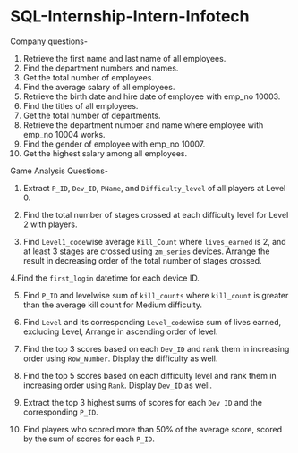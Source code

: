 # SQL-Internship-Intern-Infotech
Company questions-
1. Retrieve the first name and last name of all employees. 
2. Find the department numbers and names. 
3. Get the total number of employees. 
4. Find the average salary of all employees. 
5. Retrieve the birth date and hire date of employee with emp_no 10003. 
6. Find the titles of all employees. 
7. Get the total number of departments. 
8. Retrieve the department number and name where employee with emp_no 10004 works. 
9. Find the gender of employee with emp_no 10007. 
10. Get the highest salary among all employees.


Game Analysis Questions-

1. Extract `P_ID`, `Dev_ID`, `PName`, and `Difficulty_level` of all players at Level 0.

2. Find the total number of stages crossed at each difficulty level for Level 2 with players. 

3. Find `Level1_code`wise average `Kill_Count` where `lives_earned` is 2, and at least 3 stages are crossed using `zm_series` devices. Arrange the result in decreasing order of the total number of stages crossed.

4.Find the `first_login` datetime for each device ID.

5. Find `P_ID` and levelwise sum of `kill_counts` where `kill_count` is greater than the average kill count for Medium difficulty.

6. Find `Level` and its corresponding `Level_code`wise sum of lives earned, excluding Level, Arrange in ascending order of level.    

7. Find the top 3 scores based on each `Dev_ID` and rank them in increasing order using `Row_Number`. Display the difficulty as well.  

8. Find the top 5 scores based on each difficulty level and rank them in increasing order using `Rank`. Display `Dev_ID` as well.


9. Extract the top 3 highest sums of scores for each `Dev_ID` and the corresponding `P_ID`. 
10. Find players who scored more than 50% of the average score, scored by the sum of scores for each `P_ID`.

